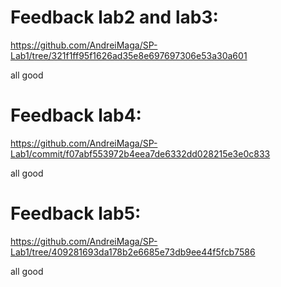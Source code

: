 # Feedback lab2 and lab3:
https://github.com/AndreiMaga/SP-Lab1/tree/321f1ff95f1626ad35e8e697697306e53a30a601

all good

# Feedback lab4:
https://github.com/AndreiMaga/SP-Lab1/commit/f07abf553972b4eea7de6332dd028215e3e0c833

all good

# Feedback lab5:
https://github.com/AndreiMaga/SP-Lab1/tree/409281693da178b2e6685e73db9ee44f5fcb7586

all good

